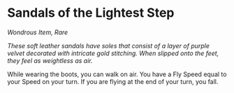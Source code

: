 # Sandals of the Lightest Step
*Wondrous Item, Rare*

*These soft leather sandals have soles that consist of a layer of purple velvet decorated with intricate gold stitching. When slipped onto the feet, they feel as weightless as air.*

While wearing the boots, you can walk on air. You have a Fly Speed equal to your Speed on your turn. If you are flying at the end of your turn, you fall.